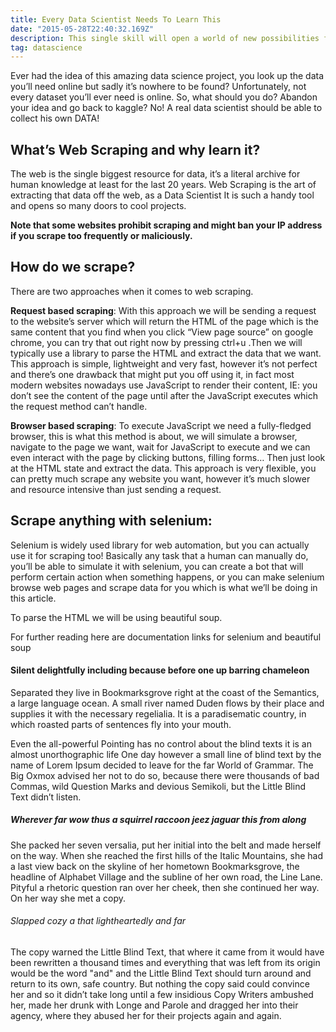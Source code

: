 ```yaml
---
title: Every Data Scientist Needs To Learn This
date: "2015-05-28T22:40:32.169Z"
description: This single skill will open a world of new possibilities for you
tag: datascience
---
```


Ever had the idea of this amazing data science project, you look up the data you’ll need online but sadly it’s nowhere to be found? Unfortunately, not every dataset you’ll ever need is online. So, what should you do? Abandon your idea and go back to kaggle? No! A real data scientist should be able to collect his own DATA!

## What’s Web Scraping and why learn it?


The web is the single biggest resource for data, it’s a literal archive for human knowledge at least for the last 20 years. Web Scraping is the art of extracting that data off the web, as a Data Scientist It is such a handy tool and opens so many doors to cool projects.

**Note that some websites prohibit scraping and might ban your IP address if you scrape too frequently or maliciously.**


## How do we scrape?

There are two approaches when it comes to web scraping.

**Request based scraping**: With this approach we will be sending a request to the website’s server which will return the HTML of the page which is the same content that you find when you click “View page source” on google chrome, you can try that out right now by pressing ctrl+u .Then we will typically use a library to parse the HTML and extract the data that we want. This approach is simple, lightweight and very fast, however it’s not perfect and there’s one drawback that might put you off using it, in fact most modern websites nowadays use JavaScript to render their content, IE: you don’t see the content of the page until after the JavaScript executes which the request method can’t handle.

**Browser based scraping**: To execute JavaScript we need a fully-fledged browser, this is what this method is about, we will simulate a browser, navigate to the page we want, wait for JavaScript to execute and we can even interact with the page by clicking buttons, filling forms… Then just look at the HTML state and extract the data. This approach is very flexible, you can pretty much scrape any website you want, however it’s much slower and resource intensive than just sending a request.

## Scrape anything with selenium:

Selenium is widely used library for web automation, but you can actually use it for scraping too! Basically any task that a human can manually do, you’ll be able to simulate it with selenium, you can create a bot that will perform certain action when something happens, or you can make selenium browse web pages and scrape data for you which is what we’ll be doing in this article.

To parse the HTML we will be using beautiful soup.

For further reading here are documentation links for selenium and beautiful soup


#### Silent delightfully including because before one up barring chameleon

Separated they live in Bookmarksgrove right at the coast of the Semantics, a
large language ocean. A small river named Duden flows by their place and
supplies it with the necessary regelialia. It is a paradisematic country, in
which roasted parts of sentences fly into your mouth.

Even the all-powerful Pointing has no control about the blind texts it is an
almost unorthographic life One day however a small line of blind text by the
name of Lorem Ipsum decided to leave for the far World of Grammar. The Big Oxmox
advised her not to do so, because there were thousands of bad Commas, wild
Question Marks and devious Semikoli, but the Little Blind Text didn’t listen.

##### Wherever far wow thus a squirrel raccoon jeez jaguar this from along

She packed her seven versalia, put her initial into the belt and made herself on
the way. When she reached the first hills of the Italic Mountains, she had a
last view back on the skyline of her hometown Bookmarksgrove, the headline of
Alphabet Village and the subline of her own road, the Line Lane. Pityful a
rhetoric question ran over her cheek, then she continued her way. On her way she
met a copy.

###### Slapped cozy a that lightheartedly and far

The copy warned the Little Blind Text, that where it came from it would have
been rewritten a thousand times and everything that was left from its origin
would be the word "and" and the Little Blind Text should turn around and return
to its own, safe country. But nothing the copy said could convince her and so it
didn’t take long until a few insidious Copy Writers ambushed her, made her drunk
with Longe and Parole and dragged her into their agency, where they abused her
for their projects again and again.
